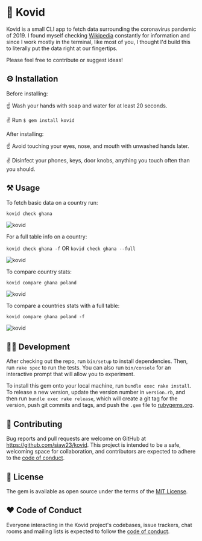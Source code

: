 # 🦠 Kovid

Kovid is a small CLI app to fetch data surrounding the coronavirus pandemic of 2019. I found myself checking [Wikipedia](https://en.wikipedia.org/wiki/2019%E2%80%9320_coronavirus_pandemic) constantly for information and since I work mostly in the terminal, like most of you, I thought I'd build this to literally put the data right at our fingertips.



Please feel free to contribute or suggest ideas!

## ⚙️ Installation

Before installing:

☝️ Wash your hands with soap and water for at least 20 seconds.

✌️ Run `$ gem install kovid`


After installing:

☝️ Avoid touching your eyes, nose, and mouth with unwashed hands later.

✌️ Disinfect your phones, keys, door knobs, anything you touch often than you should.



## ⚒️ Usage

To fetch basic data on a country run:

`kovid check ghana`

![kovid](https://i.gyazo.com/ca57d9250c7523a921d0d7e1104716be.png "Covid data.")

For a full table info on a country:

`kovid check ghana -f` OR `kovid check ghana --full`

![kovid](https://i.gyazo.com/628f07faf8e3c1c2a0b6ab05e4a86404.png "Covid data.")

To compare country stats:

`kovid compare ghana poland`

![kovid](https://i.gyazo.com/a15922e13e9e6c1ba804ccf5beeb863b.png "Covid data.")

To compare a countries stats with a full table:

`kovid compare ghana poland -f`

![kovid](https://i.gyazo.com/d0b72207765090b118a5b76d72ddde19.png "Covid data.")

## 👨‍💻 Development

After checking out the repo, run `bin/setup` to install dependencies. Then, run `rake spec` to run the tests. You can also run `bin/console` for an interactive prompt that will allow you to experiment.

To install this gem onto your local machine, run `bundle exec rake install`. To release a new version, update the version number in `version.rb`, and then run `bundle exec rake release`, which will create a git tag for the version, push git commits and tags, and push the `.gem` file to [rubygems.org](https://rubygems.org).

## 🤲 Contributing

Bug reports and pull requests are welcome on GitHub at https://github.com/siaw23/kovid. This project is intended to be a safe, welcoming space for collaboration, and contributors are expected to adhere to the [code of conduct](https://github.com/siaw23/kovid/blob/master/CODE_OF_CONDUCT.md).


## 🔖 License

The gem is available as open source under the terms of the [MIT License](https://opensource.org/licenses/MIT).

## ❤️ Code of Conduct

Everyone interacting in the Kovid project's codebases, issue trackers, chat rooms and mailing lists is expected to follow the [code of conduct](https://github.com/siaw23/kovid/blob/master/CODE_OF_CONDUCT.md).
